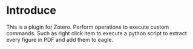 # Introduce
This is a plugin for Zotero. Perform operations to execute custom commands. Such as right click item to execute a python script to extract every figure in PDF and add them to eagle.
